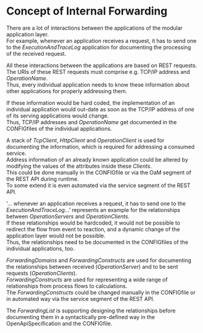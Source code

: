 # Concept of Internal Forwarding  

There are a lot of interactions between the applications of the modular application layer.  
For example, whenever an application receives a request, it has to send one to the _ExecutionAndTraceLog_ application for documenting the processing of the received request.  

All these interactions between the applications are based on REST requests.  
The URIs of these REST requests must comprise e.g. TCP/IP address and _OperationName_.  
Thus, every individual application needs to know these information about other applications for properly addressing them.  

If these information would be hard coded, the implementation of an individual application would out-date as soon as the TCP/IP address of one of its serving applications would change.  
Thus, TCP/IP addresses and _OperationName_ get documented in the CONFIGfiles of the individual applications.  

A stack of _TcpClient_, _HttpClient_ and _OperationClient_ is used for documenting the information, which is required for addressing a consumed service.  
Address information of an already known application could be altered by modifying the values of the attributes inside these _Clients_.  
This could be done manually in the CONFIGfile or via the OaM segment of the REST API during runtime.  
To some extend it is even automated via the service segment of the REST API.  

'... whenever an application receives a request, it has to send one to the _ExecutionAndTraceLog_...' represents an example for the relationships between _OperationServers_ and _OperationClients_.  
If these relationships would be hardcoded, it would not be possible to redirect the flow from event to reaction, and a dynamic change of the application layer would not be possible.  
Thus, the relationships need to be documented in the CONFIGfiles of the individual applications, too.  

_ForwardingDomains_ and _ForwardingConstructs_ are used for documenting the relationships between received (_OperationServer_) and to be sent requests (_OperationClients_).  
_ForwardingConstructs_ are used for representing a wide range of relationships from process flows to calculations.  
The _ForwardingConstructs_ could be changed manually in the CONFIGfile or in automated way via the service segment of the REST API.  

The _ForwardingList_ is supporting designing the relationships before documenting them in a syntactically pre-defined way in the OpenApiSpecification and the CONFIGfile.  
